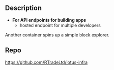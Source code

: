 ## Description

- **For API endpoints for building apps**
  - hosted endpoint for multiple developers

Another container spins up a simple block explorer.

## Repo

https://github.com/RTradeLtd/lotus-infra